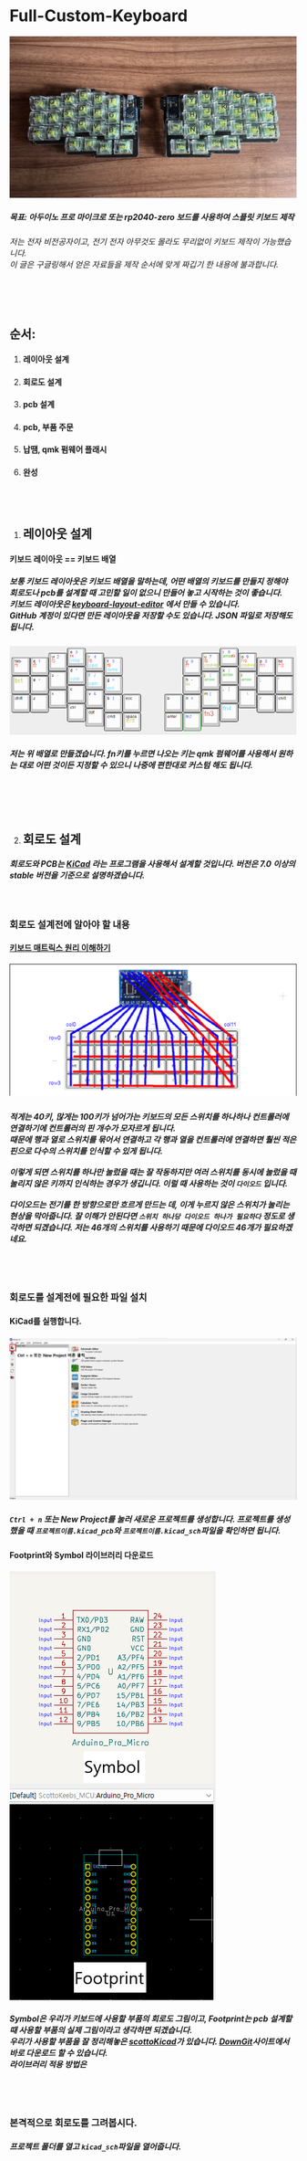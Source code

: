 # Full-Custom-Keyboard

![s5cene](img/S5cene46.jpg)

##### 목표: 아두이노 프로 마이크로 또는 rp2040-zero 보드를 사용하여 스플릿 키보드 제작

###### 저는 전자 비전공자이고, 전기 전자 아무것도 몰라도 무리없이 키보드 제작이 가능했습니다.<br>이 글은 구글링해서 얻은 자료들을 제작 순서에 맞게 짜깁기 한 내용에 불과합니다.

<br><br>

## 순서:

1. #### 레이아웃 설계

2. #### 회로도 설계

3. #### pcb 설계

4. #### pcb, 부품 주문

5. #### 납땜, qmk 펌웨어 플래시

6. #### 완성

<br><br>

1. ## 레이아웃 설계

#### 키보드 레이아웃 == 키보드 배열

##### 보통 키보드 레이아웃은 키보드 배열을 말하는데, 어떤 배열의 키보드를 만들지 정해야 회로도나 pcb를 설계할 때 고민할 일이 없으니 만들어 놓고 시작하는 것이 좋습니다.<br>키보드 레이아웃은 [keyboard-layout-editor](http://www.keyboard-layout-editor.com/) 에서 만들 수 있습니다.<br>GitHub 계정이 있다면 만든 레이아웃을 저장할 수도 있습니다. JSON 파일로 저장해도 됩니다.

![layout](img/layout/layout.png)

##### 저는 위 배열로 만들겠습니다. fn키를 누르면 나오는 키는 qmk 펌웨어를 사용해서 원하는 대로 어떤 것이든 지정할 수 있으니 나중에 편한대로 커스텀 해도 됩니다.

<br><br><br>

2. ## 회로도 설계

##### 회로도와 PCB는 [KiCad](https://www.kicad.org/) 라는 프로그램을 사용해서 설계할 것입니다. 버전은 7.0 이상의 stable 버전을 기준으로 설명하겠습니다.

<br>

### 회로도 설계전에 알아야 할 내용

#### [키보드 매트릭스 원리 이해하기](https://m.blog.naver.com/kdahaam/221495967863)

![keyboard matrix](img/schematic/schematic1.png)

##### 

##### 적게는 40키, 많게는 100키가 넘어가는 키보드의 모든 스위치를 하나하나 컨트롤러에 연결하기에 컨트롤러의 핀 개수가 모자르게 됩니다. <br>때문에 행과 열로 스위치를 묶어서 연결하고 각 행과 열을 컨트롤러에 연결하면 훨씬 적은 핀으로 다수의 스위치를 인식할 수 있게 됩니다.<br><br>이렇게 되면 스위치를 하나만 눌렀을 때는 잘 작동하지만 여러 스위치를 동시에 눌렀을 때 눌리지 않은 키까지 인식하는 경우가 생깁니다. 이럴 때 사용하는 것이 `다이오드` 입니다. <br><br>다이오드는 전기를 한 방향으로만 흐르게 만드는 데, 이게 누르지 않은 스위치가 눌리는 현상을 막아줍니다. 잘 이해가 안된다면 `스위치 하나당 다이오드 하나가 필요하다` 정도로 생각하면 되겠습니다. 저는 46개의 스위치를 사용하기 때문에 다이오드 46개가 필요하겠네요.

<br><br>

### 회로도를 설계전에 필요한 파일 설치

#### KiCad를 실행합니다.

![Kicad1](img/schematic/Kicad1.png)

##### `Ctrl + n` 또는 New Project를 눌러 새로운 프로젝트를 생성합니다. 프로젝트를 생성했을 때 `프로젝트이름.kicad_pcb`와 `프로젝트이름.kicad_sch`파일을 확인하면 됩니다.

#### Footprint와 Symbol 라이브러리 다운로드

![Symbol and Footprint](img/schematic/Kicad2.png)

##### Symbol은 우리가 키보드에 사용할 부품의 회로도 그림이고, Footprint는 pcb 설계할 때 사용할 부품의 실제 그림이라고 생각하면 되겠습니다.<br>우리가 사용할 부품을 잘 정리해놓은 [scottoKicad](https://github.com/joe-scotto/scottokeebs/tree/main/Extras/ScottoKicad)가 있습니다. [DownGit](https://minhaskamal.github.io/DownGit/#/home?url=https://github.com/joe-scotto/scottokeebs/tree/main/Extras/ScottoKicad)사이트에서 바로 다운로드 할 수 있습니다.<br>라이브러리 적용 방법은

<br><br>

### 본격적으로 회로도를 그려봅시다.

##### 프로젝트 폴더를 열고 `kicad_sch`파일을 열어줍니다.
